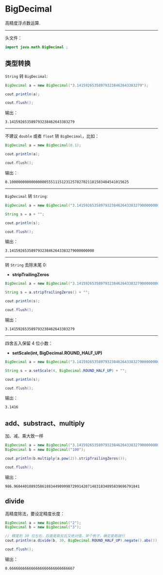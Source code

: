 # BigDecimal

高精度浮点数运算.

---

头文件：

```java
import java.math.BigDecimal ;
```

## 类型转换

`String` 转 `BigDecimal`:

```java
BigDecimal a = new BigDecimal("3.141592653589793238462643383279");

cout.println(a);

cout.flush();
```

输出：

```
3.141592653589793238462643383279
```

---

不建议 `double` 或者 `float` 转 `BigDecimal`，比如：

```java
BigDecimal a = new BigDecimal(0.1);

cout.println(a);

cout.flush();
```

输出：

```
0.1000000000000000055511151231257827021181583404541015625
```

---

`BigDecimal` 转 `String`:

```java
BigDecimal a = new BigDecimal("3.141592653589793238462643383279000000000");

String s = a + "";

cout.println(s);

cout.flush();
```

输出：

```
3.141592653589793238462643383279000000000
```

---

转 `String` 去除末尾 $0$:

- **stripTrailingZeros**

```java
BigDecimal a = new BigDecimal("3.141592653589793238462643383279000000000");

String s = a.stripTrailingZeros() + "";

cout.println(s);

cout.flush();
```

输出：

```
3.141592653589793238462643383279
```

---

四舍五入保留 $4$ 位小数：

- **setScale(int, BigDecimal.ROUND_HALF_UP)**

```java
BigDecimal a = new BigDecimal("3.141592653589793238462643383279000000000");

String s = a.setScale(4, BigDecimal.ROUND_HALF_UP) + "";

cout.println(s);

cout.flush();
```

输出：

```
3.1416
```

## add、substract、multiply

加、减、乘大致一样

```java
BigDecimal a = new BigDecimal("3.141592653589793238462643383279000000000");
BigDecimal b = new BigDecimal("100");

cout.println(b.multiply(a.pow(2)).stripTrailingZeros());

cout.flush();
```

输出：

```
986.9604401089358618834490999872991420714831834895839696791841
```

## divide

高精度除法，要设定精度长度：

```java
BigDecimal a = new BigDecimal("2");
BigDecimal b = new BigDecimal("3");

// 精度到 30 位左右，后面是取反后又绝对值，举个例子，确定能跑就行
cout.println(a.divide(b, 30, BigDecimal.ROUND_HALF_UP).negate().abs());

cout.flush();
```

输出：

```
0.666666666666666666666666666667
```